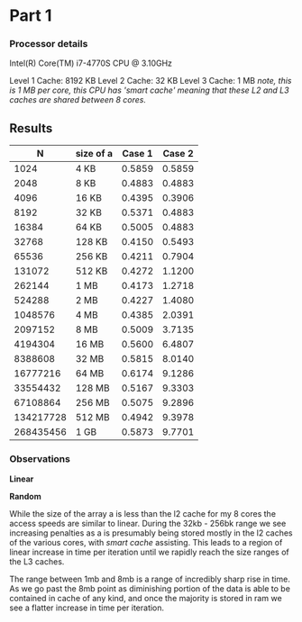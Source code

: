 # Part 1

### Processor details

Intel(R) Core(TM) i7-4770S CPU @ 3.10GHz

Level 1 Cache: 8192 KB
Level 2 Cache: 32	KB
Level 3 Cache: 1 	MB
*note, this is 1 MB per core, this CPU has 'smart cache' meaning that these L2 and L3 caches are
shared between 8 cores.*

## Results

|N          |size of a  |Case 1     |Case 2     |
|-----------|-----------|-----------|-----------|
|1024       |4   KB     |0.5859     |0.5859     |
|2048       |8   KB     |0.4883     |0.4883     |
|4096       |16  KB     |0.4395     |0.3906     |
|8192       |32  KB     |0.5371     |0.4883     |
|16384      |64  KB     |0.5005     |0.4883     |
|32768      |128 KB     |0.4150     |0.5493     |
|65536      |256 KB     |0.4211     |0.7904     |
|131072     |512 KB     |0.4272     |1.1200     |
|262144     |1   MB     |0.4173     |1.2718     |
|524288     |2   MB     |0.4227     |1.4080     |
|1048576    |4   MB     |0.4385     |2.0391     |
|2097152    |8   MB     |0.5009     |3.7135     |
|4194304    |16  MB     |0.5600     |6.4807     |
|8388608    |32  MB     |0.5815     |8.0140     |
|16777216   |64  MB     |0.6174     |9.1286     |
|33554432   |128 MB     |0.5167     |9.3303     |
|67108864   |256 MB     |0.5075     |9.2896     |
|134217728  |512 MB     |0.4942     |9.3978     |
|268435456  |1   GB     |0.5873     |9.7701     |

### Observations

**Linear**


**Random**

While the size of the array a is less than the l2 cache for my 8 cores the access speeds are
similar to linear. During the 32kb - 256bk range we see increasing penalties as a is presumably
being stored mostly in the l2 caches of the various cores, with *smart cache* assisting. This 
leads to a region of linear increase in time per iteration until we rapidly reach the size 
ranges of the L3 caches.

The range between 1mb and 8mb is a range of incredibly sharp rise in time. As we go past the 
8mb point as diminishing portion of the data is able to be contained in cache of any kind, 
and once the majority is stored in ram we see a flatter increase in time per iteration.


